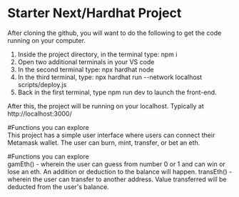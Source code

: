 # Starter Next/Hardhat Project

After cloning the github, you will want to do the following to get the code running on your computer.

1. Inside the project directory, in the terminal type: npm i
2. Open two additional terminals in your VS code
3. In the second terminal type: npx hardhat node
4. In the third terminal, type: npx hardhat run --network localhost scripts/deploy.js
5. Back in the first terminal, type npm run dev to launch the front-end.

After this, the project will be running on your localhost. 
Typically at http://localhost:3000/

#Functions you can explore  
This project has a simple user interface where users can connect their Metamask wallet. The user can burn, mint, transfer, or bet an eth. 

#Functions you can explore  
gamEth() - wherein the user can guess from number 0 or 1 and can win or lose an eth. An addition or deduction to the balance will happen. 
transEth() - wherein the user can transfer to another address. Value transferred will be deducted from the user's balance. 

